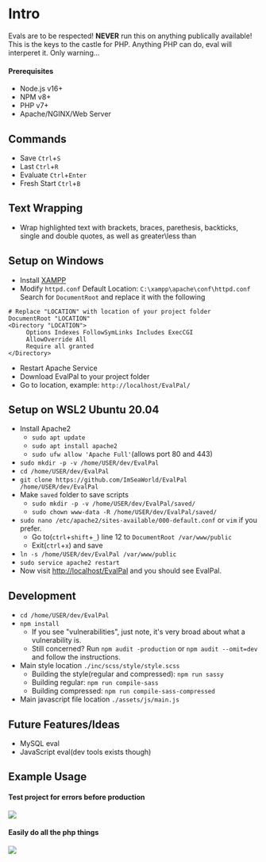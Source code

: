 # Intro

Evals are to be respected! **NEVER** run this on anything publically available! This is the keys to the castle for PHP. Anything PHP can do, eval will interperet it. Only warning...

#### Prerequisites
-   Node.js v16+
-   NPM v8+
-   PHP v7+
-   Apache/NGINX/Web Server

## Commands

-   Save `Ctrl`+`S`
-   Last `Ctrl`+`R`
-   Evaluate `Ctrl`+`Enter`
-   Fresh Start `Ctrl`+`B`

## Text Wrapping

-   Wrap highlighted text with brackets, braces, parethesis, backticks, single and double quotes, as well as greater\less than

## Setup on Windows

-   Install [XAMPP](https://www.apachefriends.org/)
-   Modify `httpd.conf`
    Default Location: `C:\xampp\apache\conf\httpd.conf`
    Search for `DocumentRoot` and replace it with the following

```
# Replace "LOCATION" with location of your project folder
DocumentRoot "LOCATION"
<Directory "LOCATION">
     Options Indexes FollowSymLinks Includes ExecCGI
     AllowOverride All
     Require all granted
</Directory>
```

-   Restart Apache Service
-   Download EvalPal to your project folder
-   Go to location, example: `http://localhost/EvalPal/`

## Setup on WSL2 Ubuntu 20.04

-   Install Apache2
    -   `sudo apt update`
    -   `sudo apt install apache2`
    -   `sudo ufw allow 'Apache Full'`(allows port 80 and 443)
-   `sudo mkdir -p -v /home/USER/dev/EvalPal`
-   `cd /home/USER/dev/EvalPal`
-   `git clone https://github.com/ImSeaWorld/EvalPal /home/USER/dev/EvalPal`
-   Make `saved` folder to save scripts
    -   `sudo mkdir -p -v /home/USER/dev/EvalPal/saved/`
    -   `sudo chown www-data -R /home/USER/dev/EvalPal/saved/`
-   `sudo nano /etc/apache2/sites-available/000-default.conf` or `vim` if you prefer.
    -   Go to(`ctrl`+`shift`+`_`) line 12 to `DocumentRoot /var/www/public`
    -   Exit(`ctrl`+`x`) and save
-   `ln -s /home/USER/dev/EvalPal /var/www/public`
-   `sudo service apache2 restart`
-   Now visit [http://localhost/EvalPal](http://localhost/EvalPal) and you should see EvalPal.

## Development

-   `cd /home/USER/dev/EvalPal`
-   `npm install`
    -   If you see "vulnerabilities", just note, it's very broad about what a vulnerability is.
    -   Still concerned? Run `npm audit -production` or `npm audit --omit=dev` and follow the instructions.
-   Main style location `./inc/scss/style/style.scss`
    -   Building the style(regular and compressed): `npm run sassy`
    -   Building regular: `npm run compile-sass`
    -   Building compressed: `npm run compile-sass-compressed`
-   Main javascript file location `./assets/js/main.js`

## Future Features/Ideas

-   MySQL eval
-   JavaScript eval(dev tools exists though)

## Example Usage

#### Test project for errors before production

![](https://i.imgur.com/xXzBszN.png)

#### Easily do all the php things

![](https://i.imgur.com/upDFakx.png)
